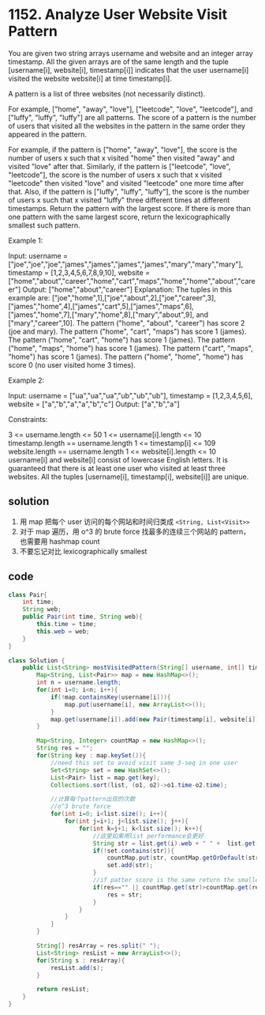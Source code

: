 # 1152. Analyze User Website Visit Pattern

You are given two string arrays username and website and an integer array timestamp. All the given arrays are of the same length and the tuple [username[i], website[i], timestamp[i]] indicates that the user username[i] visited the website website[i] at time timestamp[i].

A pattern is a list of three websites (not necessarily distinct).

For example, ["home", "away", "love"], ["leetcode", "love", "leetcode"], and ["luffy", "luffy", "luffy"] are all patterns.
The score of a pattern is the number of users that visited all the websites in the pattern in the same order they appeared in the pattern.

For example, if the pattern is ["home", "away", "love"], the score is the number of users x such that x visited "home" then visited "away" and visited "love" after that.
Similarly, if the pattern is ["leetcode", "love", "leetcode"], the score is the number of users x such that x visited "leetcode" then visited "love" and visited "leetcode" one more time after that.
Also, if the pattern is ["luffy", "luffy", "luffy"], the score is the number of users x such that x visited "luffy" three different times at different timestamps.
Return the pattern with the largest score. If there is more than one pattern with the same largest score, return the lexicographically smallest such pattern.

Example 1:

Input: username = ["joe","joe","joe","james","james","james","james","mary","mary","mary"], timestamp = [1,2,3,4,5,6,7,8,9,10], website = ["home","about","career","home","cart","maps","home","home","about","career"]
Output: ["home","about","career"]
Explanation: The tuples in this example are:
["joe","home",1],["joe","about",2],["joe","career",3],["james","home",4],["james","cart",5],["james","maps",6],["james","home",7],["mary","home",8],["mary","about",9], and ["mary","career",10].
The pattern ("home", "about", "career") has score 2 (joe and mary).
The pattern ("home", "cart", "maps") has score 1 (james).
The pattern ("home", "cart", "home") has score 1 (james).
The pattern ("home", "maps", "home") has score 1 (james).
The pattern ("cart", "maps", "home") has score 1 (james).
The pattern ("home", "home", "home") has score 0 (no user visited home 3 times).

Example 2:

Input: username = ["ua","ua","ua","ub","ub","ub"], timestamp = [1,2,3,4,5,6], website = ["a","b","a","a","b","c"]
Output: ["a","b","a"]

Constraints:

3 <= username.length <= 50
1 <= username[i].length <= 10
timestamp.length == username.length
1 <= timestamp[i] <= 109
website.length == username.length
1 <= website[i].length <= 10
username[i] and website[i] consist of lowercase English letters.
It is guaranteed that there is at least one user who visited at least three websites.
All the tuples [username[i], timestamp[i], website[i]] are unique.

## solution

1. 用 map 把每个 user 访问的每个网站和时间归类成 `<String, List<Visit>>`
2. 对于 map 遍历，用 o^3 的 brute force 找最多的连续三个网站的 pattern，也需要用 hashmap count
3. 不要忘记对比 lexicographically smallest

## code

```java
class Pair{
    int time;
    String web;
    public Pair(int time, String web){
        this.time = time;
        this.web = web;
    }
}

class Solution {
    public List<String> mostVisitedPattern(String[] username, int[] timestamp, String[] website) {
        Map<String, List<Pair>> map = new HashMap<>();
        int n = username.length;
        for(int i=0; i<n; i++){
            if(!map.containsKey(username[i])){
                map.put(username[i], new ArrayList<>());
            }
            map.get(username[i]).add(new Pair(timestamp[i], website[i]));
        }

        Map<String, Integer> countMap = new HashMap<>();
        String res = "";
        for(String key : map.keySet()){
            //need this set to avoid visit same 3-seq in one user
            Set<String> set = new HashSet<>();
            List<Pair> list = map.get(key);
            Collections.sort(list, (o1, o2)->o1.time-o2.time);

            //计算每个pattern出现的次数
            //o^3 brute force
            for(int i=0; i<list.size(); i++){
                for(int j=i+1; j<list.size(); j++){
                    for(int k=j+1; k<list.size(); k++){
                        //这里如果用list performance会更好
                        String str = list.get(i).web + " " +  list.get(j).web + " " + list.get(k).web;
                        if(!set.contains(str)){
                            countMap.put(str, countMap.getOrDefault(str, 0)+1);
                            set.add(str);
                        }
                        //if patter score is the same return the smallest lexicographically one
                        if(res=="" || countMap.get(str)>countMap.get(res) || (countMap.get(str)==countMap.get(res) && res.compareTo(str)>0) ){
                            res = str;
                        }
                    }
                }
            }
        }

        String[] resArray = res.split(" ");
        List<String> resList = new ArrayList<>();
        for(String s : resArray){
            resList.add(s);
        }

        return resList;
    }
}
```
